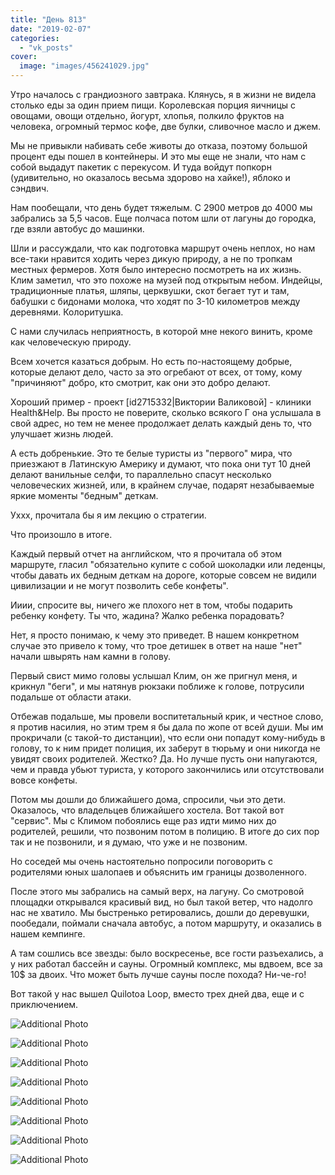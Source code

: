 ```yaml
---
title: "День 813"
date: "2019-02-07"
categories: 
  - "vk_posts"
cover:
  image: "images/456241029.jpg"
---
```


Утро началось с грандиозного завтрака. Клянусь, я в жизни не видела столько еды за один прием пищи. Королевская порция яичницы с овощами, овощи отдельно, йогурт, хлопья, полкило фруктов на человека, огромный термос кофе, две булки, сливочное масло и джем.

<!--more-->

Мы не привыкли набивать себе животы до отказа, поэтому большой процент еды пошел в контейнеры. И это мы еще не знали, что нам с собой выдадут пакетик с перекусом. И туда войдут попкорн (удивительно, но оказалось весьма здорово на хайке!), яблоко и сэндвич.

Нам пообещали, что день будет тяжелым. С 2900 метров до 4000 мы забрались за 5,5 часов. Еще полчаса потом шли от лагуны до городка, где взяли автобус до машинки.

Шли и рассуждали, что как подготовка маршрут очень неплох, но нам все-таки нравится ходить через дикую природу, а не по тропкам местных фермеров. Хотя было интересно посмотреть на их жизнь. Клим заметил, что это похоже на музей под открытым небом. Индейцы, традиционные платья, шляпы, церквушки, скот бегает тут и там, бабушки с бидонами молока, что ходят по 3-10 километров между деревнями. Колоритушка.

С нами случилась неприятность, в которой мне некого винить, кроме как человеческую природу.

Всем хочется казаться добрым. Но есть по-настоящему добрые, которые делают дело, часто за это огребают от всех, от тому, кому "причиняют" добро, кто смотрит, как они это добро делают.

Хороший пример - проект \[id2715332|Виктории Валиковой\] - клиники Health&Help. Вы просто не поверите, сколько всякого Г она услышала в свой адрес, но тем не менее продолжает делать каждый день то, что улучшает жизнь людей.

А есть добренькие. Это те белые туристы из "первого" мира, что приезжают в Латинскую Америку и думают, что пока они тут 10 дней делают ванильные селфи, то параллельно спасут несколько человеческих жизней, или, в крайнем случае, подарят незабываемые яркие моменты "бедным" деткам.

Уххх, прочитала бы я им лекцию о стратегии.

Что произошло в итоге.

Каждый первый отчет на английском, что я прочитала об этом маршруте, гласил "обязательно купите с собой шоколадки или леденцы, чтобы давать их бедным деткам на дороге, которые совсем не видили цивилизации и не могут позволить себе конфеты".

Ииии, спросите вы, ничего же плохого нет в том, чтобы подарить ребенку конфету. Ты что, жадина? Жалко ребенка порадовать?

Нет, я просто понимаю, к чему это приведет. В нашем конкретном случае это привело к тому, что трое детишек в ответ на наше "нет" начали швырять нам камни в голову.

Первый свист мимо головы услышал Клим, он же пригнул меня, и крикнул "беги", и мы натянув рюкзаки поближе к голове, потрусили подальше от области атаки.

Отбежав подальше, мы провели воспитетальный крик, и честное слово, я против насилия, но этим трем я бы дала по жопе от всей души. Мы им прокричали (с такой-то дистанции), что если они попадут кому-нибудь в голову, то к ним придет полиция, их заберут в тюрьму и они никогда не увидят своих родителей. Жестко? Да. Но лучше пусть они напугаются, чем и правда убьют туриста, у которого закончились или отсутствовали вовсе конфеты.

Потом мы дошли до ближайшего дома, спросили, чьи это дети. Оказалось, что владельцев ближайшего хостела. Вот такой вот "сервис". Мы с Климом побоялись еще раз идти мимо них до родителей, решили, что позвоним потом в полицию. В итоге до сих пор так и не позвонили, и я думаю, что уже и не позвоним.

Но соседей мы очень настоятельно попросили поговорить с родителями юных шалопаев и объяснить им границы дозволенного.

После этого мы забрались на самый верх, на лагуну. Со смотровой площадки открывался красивый вид, но был такой ветер, что надолго нас не хватило. Мы быстренько ретировались, дошли до деревушки, пообедали, поймали сначала автобус, а потом маршруту, и оказались в нашем кемпинге.

А там сошлись все звезды: было воскресенье, все гости разъехались, а у них работал бассейн и сауны. Огромный комплекс, мы вдвоем, все за 10$ за двоих. Что может быть лучше сауны после похода? Ни-че-го!

Вот такой у нас вышел Quilotoa Loop, вместо трех дней два, еще и с приключением.

![Additional Photo](https://vodpop.ru/wp-content/uploads/2023/07/456241030.jpg)

![Additional Photo](https://vodpop.ru/wp-content/uploads/2023/07/456241031.jpg)

![Additional Photo](https://vodpop.ru/wp-content/uploads/2023/07/456241032.jpg)

![Additional Photo](https://vodpop.ru/wp-content/uploads/2023/07/456241033.jpg)

![Additional Photo](https://vodpop.ru/wp-content/uploads/2023/07/456241034.jpg)

![Additional Photo](https://vodpop.ru/wp-content/uploads/2023/07/456241035.jpg)

![Additional Photo](https://vodpop.ru/wp-content/uploads/2023/07/456241036.jpg)

![Additional Photo](https://vodpop.ru/wp-content/uploads/2023/07/456241037.jpg)
